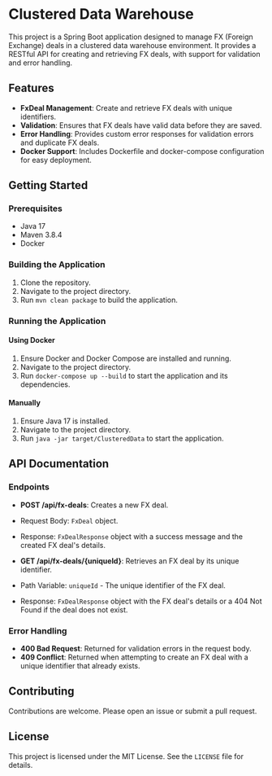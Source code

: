 # Clustered Data Warehouse

This project is a Spring Boot application designed to manage FX (Foreign Exchange) deals in a clustered data warehouse environment. It provides a RESTful API for creating and retrieving FX deals, with support for validation and error handling.

## Features

- **FxDeal Management**: Create and retrieve FX deals with unique identifiers.
- **Validation**: Ensures that FX deals have valid data before they are saved.
- **Error Handling**: Provides custom error responses for validation errors and duplicate FX deals.
- **Docker Support**: Includes Dockerfile and docker-compose configuration for easy deployment.

## Getting Started

### Prerequisites

- Java 17
- Maven 3.8.4
- Docker

### Building the Application

1. Clone the repository.
2. Navigate to the project directory.
3. Run `mvn clean package` to build the application.

### Running the Application

#### Using Docker

1. Ensure Docker and Docker Compose are installed and running.
2. Navigate to the project directory.
3. Run `docker-compose up --build` to start the application and its dependencies.

#### Manually

1. Ensure Java 17 is installed.
2. Navigate to the project directory.
3. Run `java -jar target/ClusteredData` to start the application.

## API Documentation

### Endpoints

- **POST /api/fx-deals**: Creates a new FX deal.
 - Request Body: `FxDeal` object.
 - Response: `FxDealResponse` object with a success message and the created FX deal's details.

- **GET /api/fx-deals/{uniqueId}**: Retrieves an FX deal by its unique identifier.
 - Path Variable: `uniqueId` - The unique identifier of the FX deal.
 - Response: `FxDealResponse` object with the FX deal's details or a 404 Not Found if the deal does not exist.

### Error Handling

- **400 Bad Request**: Returned for validation errors in the request body.
- **409 Conflict**: Returned when attempting to create an FX deal with a unique identifier that already exists.

## Contributing

Contributions are welcome. Please open an issue or submit a pull request.

## License

This project is licensed under the MIT License. See the `LICENSE` file for details.
